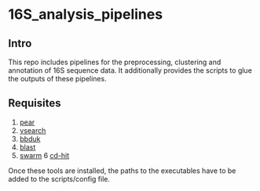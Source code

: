 # 16S_analysis_pipelines
## Intro
This repo includes pipelines for the preprocessing, clustering and annotation of 16S sequence data. 
It additionally provides the scripts to glue the outputs of these pipelines.

## Requisites 
1. [pear](https://sco.h-its.org/exelixis/web/software/pear/doc.html)
2. [vsearch](https://github.com/torognes/vsearch)
3. [bbduk](https://sourceforge.net/projects/bbmap/)
4. [blast](https://blast.ncbi.nlm.nih.gov/Blast.cgi?CMD=Web&PAGE_TYPE=BlastDocs&DOC_TYPE=Download)
5. [swarm](https://github.com/torognes/swarm)
6  [cd-hit](http://weizhongli-lab.org/cd-hit/)

Once these tools are installed, the paths to the executables have to be added to the scripts/config file.



